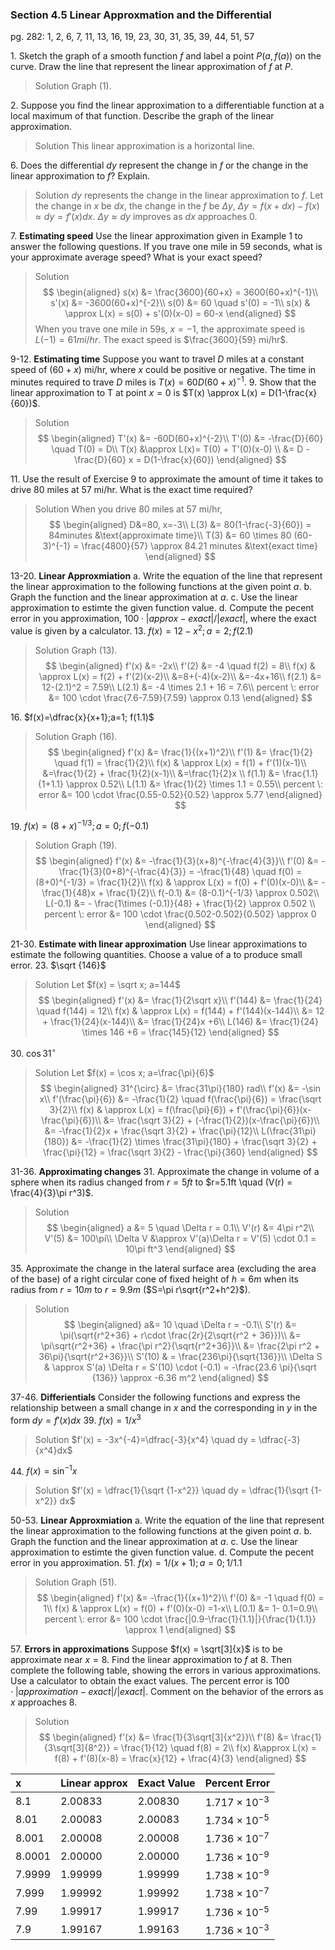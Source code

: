 ### Section 4.5 Linear Approxmation and the Differential
pg. 282: 1, 2, 6, 7, 11, 13, 16, 19, 23, 30, 31, 35, 39, 44, 51, 57

1\. Sketch the graph of a smooth function $f$ and label a point $P(a, f(a))$ on the curve. Draw the line that represent the linear approximation of $f$ at $P$.
>Solution
Graph (1).

2\. Suppose you find the linear approximation to a differentiable function at a local maximum of that function. Describe the graph of the linear approximation.
>Solution
This linear approximation is a horizontal line.

6\. Does the differential $dy$ represent the change in $f$ or the change in the linear approximation to $f$? Explain.
>Solution
$dy$ represents the change in the linear approximation to $f$. Let the change in $x$ be $dx$, the change in the $f$ be $\Delta y$, $\Delta y = f(x+dx) -f(x) \approx dy = f'(x)dx$. $\Delta y \approx dy$ improves as $dx$ approaches $0$.

7\. **Estimating speed** Use the linear approximation given in Example 1 to answer the following questions. If you trave one mile in $59$ seconds, what is your approximate average speed? What is your exact speed?
>Solution
$$
\begin{aligned}
s(x) &= \frac{3600}{60+x} = 3600(60+x)^{-1}\\
s'(x) &= -3600(60+x)^{-2}\\
s(0) &= 60 \quad s'(0) = -1\\
s(x) & \approx L(x) = s(0) + s'(0)(x-0) = 60-x
\end{aligned}
$$
When you trave one mile in 59s, $x = -1$, the approximate speed is $L(-1) = 61 mi/hr$. The exact speed is $\frac{3600}{59} mi/hr$.

9-12\. **Estimating time** Suppose you want to travel $D$ miles at a constant speed of $(60+x)$ mi/hr, where $x$ could be positive or negative. The time in minutes required to trave $D$ miles is $T(x) = 60D(60+x)^{-1}$.
9\. Show that the linear approximation to T at point $x=0$ is $T(x) \approx L(x) = D(1-\frac{x}{60})$.
>Solution
$$
\begin{aligned}
T'(x) &= -60D(60+x)^{-2}\\
T'(0) &= -\frac{D}{60} \quad T(0) = D\\
T(x) &\approx L(x)= T(0) + T'(0)(x-0) \\
&= D -\frac{D}{60} x = D(1-\frac{x}{60})
\end{aligned}
$$

<!-- pagebreak -->
11\. Use the result of Exercise 9 to approximate the amount of time it takes to drive $80$ miles at $57$ mi/hr. What is the exact time required?
>Solution
When you drive $80$ miles at $57$ mi/hr,
$$
\begin{aligned}
D&=80, x=-3\\
L(3) &= 80(1-\frac{-3}{60}) = 84minutes &\text{approximate time}\\
T(3) &= 60 \times 80 (60-3)^{-1} = \frac{4800}{57} \approx 84.21 minutes &\text{exact time}
\end{aligned}
$$

13-20\. **Linear Approxmiation**
a. Write the equation of the line that represent the linear approximation to the following functions at the given point $a$.
b. Graph the function and the linear approximation at $a$.
c. Use the linear approximation to estimte the given function value.
d. Compute the pecent error in you approximation, $100\cdot |approx-exact|/|exact|$, where the exact value is given by a calculator.
13\. $f(x) = 12-x^2; a=2; f(2.1)$
>Solution
Graph (13).
$$
\begin{aligned}
f'(x) &= -2x\\
f'(2) &= -4 \quad f(2) = 8\\
f(x) & \approx L(x) = f(2) + f'(2)(x-2)\\
&=8+(-4)(x-2)\\
&=-4x+16\\
f(2.1) &= 12-(2.1)^2 = 7.59\\
L(2.1) &= -4 \times 2.1 + 16 = 7.6\\
percent \: error &= 100 \cdot \frac{7.6-7.59}{7.59} \approx 0.13
\end{aligned}
$$

<!-- pagebreak -->
16\. $f(x)=\dfrac{x}{x+1};a=1; f(1.1)$
>Solution
Graph (16).
$$
\begin{aligned}
f'(x) &= \frac{1}{(x+1)^2}\\
f'(1) &= \frac{1}{2} \quad f(1) = \frac{1}{2}\\
f(x) & \approx L(x) = f(1) + f'(1)(x-1)\\
&=\frac{1}{2} + \frac{1}{2}(x-1)\\
&=\frac{1}{2}x \\
f(1.1) &= \frac{1.1}{1+1.1} \approx 0.52\\
L(1.1) &= \frac{1}{2} \times 1.1 = 0.55\\
percent \: error &= 100 \cdot \frac{0.55-0.52}{0.52} \approx 5.77
\end{aligned}
$$

19\. $f(x) = (8+x)^{-1/3};a=0;f(-0.1)$
>Solution
Graph (19).
$$
\begin{aligned}
f'(x) &= -\frac{1}{3}(x+8)^{-\frac{4}{3}}\\
f'(0) &= -\frac{1}{3}(0+8)^{-\frac{4}{3}} = -\frac{1}{48} \quad f(0) = (8+0)^{-1/3} = \frac{1}{2}\\
f(x) & \approx L(x) = f(0) + f'(0)(x-0)\\
&= - \frac{1}{48}x + \frac{1}{2}\\
f(-0.1) &= (8-0.1)^{-1/3} \approx 0.502\\
L(-0.1) &= - \frac{1\times (-0.1)}{48} + \frac{1}{2} \approx 0.502 \\
percent \: error &= 100 \cdot \frac{0.502-0.502}{0.502} \approx 0
\end{aligned}
$$

<!-- pagebreak -->
21-30\. **Estimate with linear approximation** Use linear approximations to estimate the following quantities. Choose a value of a to produce small error.
23\. $\sqrt {146}$
>Solution
Let $f(x) = \sqrt x; a=144$
$$
\begin{aligned}
f'(x) &= \frac{1}{2\sqrt x}\\
f'(144) &= \frac{1}{24} \quad f(144) = 12\\
f(x) & \approx L(x) = f(144) + f'(144)(x-144)\\
&= 12 + \frac{1}{24}(x-144)\\
&= \frac{1}{24}x +6\\
L(146) &= \frac{1}{24} \times 146 +6 = \frac{145}{12}
\end{aligned}
$$

30\. $\cos 31^{\circ}$
>Solution
Let $f(x) = \cos x; a=\frac{\pi}{6}$
$$
\begin{aligned}
31^{\circ} &= \frac{31\pi}{180} rad\\
f'(x) &= -\sin x\\
f'(\frac{\pi}{6}) &= -\frac{1}{2} \quad f(\frac{\pi}{6}) = \frac{\sqrt 3}{2}\\
f(x) & \approx L(x) = f(\frac{\pi}{6}) + f'(\frac{\pi}{6})(x-\frac{\pi}{6})\\
&= \frac{\sqrt 3}{2} + (-\frac{1}{2})(x-\frac{\pi}{6})\\
&= -\frac{1}{2}x + \frac{\sqrt 3}{2} + \frac{\pi}{12}\\
L(\frac{31\pi}{180}) &= -\frac{1}{2} \times \frac{31\pi}{180} + \frac{\sqrt 3}{2} + \frac{\pi}{12} = \frac{\sqrt 3}{2} - \frac{\pi}{360}
\end{aligned}
$$

<!-- pagebreak -->
31-36\. **Approximating changes**
31\. Approximate the change in volume of a sphere when its radius changed from $r=5ft$ to $r=5.1ft \quad (V(r) = \frac{4}{3}\pi r^3)$.
>Solution
$$
\begin{aligned}
a &= 5 \quad \Delta r = 0.1\\
V'(r) &= 4\pi r^2\\
V'(5) &= 100\pi\\
\Delta V &\approx V'(a)\Delta r = V'(5) \cdot 0.1 = 10\pi ft^3
\end{aligned}
$$

35\. Approximate the change in the lateral surface area (excluding the area of the base) of a right circular cone of fixed height of $h=6m$ when its radius from $r=10m$ to $r=9.9m$ ($S=\pi r\sqrt{r^2+h^2}$).
>Solution
$$
\begin{aligned}
a&= 10 \quad \Delta r = -0.1\\
S'(r) &= \pi(\sqrt{r^2+36} + r\cdot \frac{2r}{2\sqrt{r^2 + 36}})\\
&= \pi\sqrt{r^2+36} + \frac{\pi r^2}{\sqrt{r^2+36}}\\
&= \frac{2\pi r^2 + 36\pi}{\sqrt{r^2+36}}\\
S'(10) & = \frac{236\pi}{\sqrt{136}}\\
\Delta S & \approx S'(a) \Delta r = S'(10) \cdot (-0.1) = -\frac{23.6 \pi}{\sqrt {136}} \approx -6.36 m^2
\end{aligned}
$$

37-46\. **Differientials** Consider the following functions and express the relationship between a small change in $x$ and the corresponding in $y$ in the form $dy=f'(x)dx$
39\. $f(x) = 1/x^3$
>Solution
$f'(x) = -3x^{-4}=\dfrac{-3}{x^4} \quad dy = \dfrac{-3}{x^4}dx$

44\. $f(x) = \sin^{-1} x$
>Solution
$f'(x) = \dfrac{1}{\sqrt {1-x^2}} \quad dy = \dfrac{1}{\sqrt {1-x^2}} dx$


50-53\. **Linear Approxmiation**
a. Write the equation of the line that represent the linear approximation to the following functions at the given point $a$.
b. Graph the function and the linear approximation at $a$.
c. Use the linear approximation to estimte the given function value.
d. Compute the pecent error in you approximation.
51\. $f(x)=1/(x+1); a=0; 1/1.1$
>Solution
Graph (51).
$$
\begin{aligned}
f'(x) &= -\frac{1}{(x+1)^2}\\
f'(0) &= -1 \quad f(0) = 1\\
f(x) & \approx L(x) = f(0) + f'(0)(x-0) =1-x\\
L(0.1) &= 1- 0.1=0.9\\
percent \: error &= 100 \cdot \frac{|0.9-\frac{1}{1.1}|}{\frac{1}{1.1}} \approx 1
\end{aligned}
$$

57\. **Errors in approximations** Suppose $f(x) = \sqrt[3]{x}$ is to be approximate near $x=8$. Find the linear approximation to $f$ at 8. Then complete the following table, showing the errors in various approximations. Use a calculator to obtain the exact values. The percent error is $100 \cdot |approximation-exact|/|exact|$. Comment on the behavior of the errors as $x$ approaches $8$.
>Solution
$$
\begin{aligned}
f'(x) &= \frac{1}{3\sqrt[3]{x^2}}\\
f'(8) &= \frac{1}{3\sqrt[3]{8^2}} = \frac{1}{12} \quad f(8) = 2\\
f(x) &\approx L(x) = f(8) + f'(8)(x-8) = \frac{x}{12} + \frac{4}{3}
\end{aligned}
$$

| x   | Linear approx | Exact Value | Percent Error |
|:----|---------------|------------ |---------------|
|8.1    | 2.00833 |2.00830 | $1.717 \times 10^{-3}$ |
|8.01   | 2.00083 |2.00083 | $1.734 \times 10^{-5}$ |
|8.001  | 2.00008 |2.00008 | $1.736 \times 10^{-7}$ |
|8.0001 | 2.00000 |2.00000 | $1.736 \times 10^{-9}$ |
|7.9999 | 1.99999 |1.99999 | $1.738 \times 10^{-9}$ |
|7.999  | 1.99992 |1.99992 | $1.738 \times 10^{-7}$ |
|7.99   | 1.99917 |1.99917 | $1.736 \times 10^{-5}$ |
|7.9    | 1.99167 |1.99163 | $1.736 \times 10^{-3}$ |
